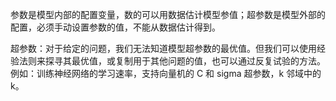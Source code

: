 参数是模型内部的配置变量，数的可以用数据估计模型参值；超参数是模型外部的配置，必须手动设置参数的值，不能从数据估计得到。

超参数：对于给定的问题，我们无法知道模型超参数的最优值。但我们可以使用经验法则来探寻其最优值，或复制用于其他问题的值，也可以通过反复试验的方法。   
例如：训练神经网络的学习速率，支持向量机的 C 和 sigma 超参数，k 邻域中的 k。
